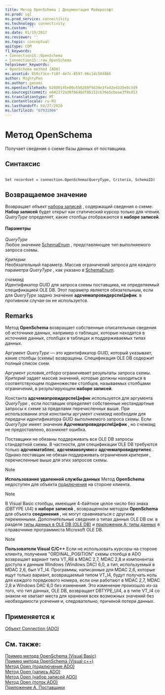 ```yaml
---
title: Метод OpenSchema | Документация Майкрософт
ms.prod: sql
ms.prod_service: connectivity
ms.technology: connectivity
ms.custom: ''
ms.date: 01/19/2017
ms.reviewer: ''
ms.topic: conceptual
apitype: COM
f1_keywords:
- Connection15::OpenSchema
- Connection15::raw_OpenSchema
helpviewer_keywords:
- OpenSchema method [ADO]
ms.assetid: 850cf3ce-f18f-4e7c-8597-96c1dc504866
author: MightyPen
ms.author: genemi
ms.openlocfilehash: b2080145e00c658288f9d34e3fa42ed335e0c1d9
ms.sourcegitcommit: e042272a38fb646df05152c676e5cbeae3f9cd13
ms.translationtype: MT
ms.contentlocale: ru-RU
ms.lasthandoff: 04/27/2020
ms.locfileid: "67931866"
---
```

# <a name="openschema-method"></a>Метод OpenSchema
Получает сведения о схеме базы данных от поставщика.  
  
## <a name="syntax"></a>Синтаксис  
  
```  
  
Set recordset = connection.OpenSchema(QueryType, Criteria, SchemaID)  
```  
  
## <a name="return-value"></a>Возвращаемое значение  
 Возвращает объект [набора записей](../../../ado/reference/ado-api/recordset-object-ado.md) , содержащий сведения о схеме. **Набор записей** будет открыт как статический курсор только для чтения. *QueryType* определяет, какие столбцы отображаются в **наборе записей**.  
  
#### <a name="parameters"></a>Параметры  
 *QueryType*  
 Любое значение [SchemaEnum](../../../ado/reference/ado-api/schemaenum.md) , представляющее тип выполняемого запроса схемы.  
  
 *Критерии*  
 Необязательный параметр. Массив ограничений запроса для каждого параметра *QueryType* , как указано в [SchemaEnum](../../../ado/reference/ado-api/schemaenum.md).  
  
 *счемаид*  
 Идентификатор GUID для запроса схемы поставщика, не определяемый спецификацией OLE DB. Этот параметр является обязательным, если для *QueryType* задано значение **адсчемапровидерспеЦифик**. в противном случае он не используется.  
  
## <a name="remarks"></a>Remarks  
 Метод **OpenSchema** возвращает собственные описательные сведения об источнике данных, например о таблицах, которые находятся в источнике данных, столбцах в таблицах и поддерживаемых типах данных.  
  
 Аргумент *QueryType* — это идентификатор GUID, который указывает, какие столбцы (схемы) возвращены. Спецификация OLE DB содержит полный список схем.  
  
 Аргумент *условия_отбора* ограничивает результаты запроса схемы. *Критерий* задает массив значений, которые должны находиться в соответствующем подмножестве столбцов, называемых столбцами ограничений, в результирующем **наборе записей**.  
  
 Константа **адсчемапровидерспеЦифик** используется для аргумента *QueryType* , если поставщик определяет собственные нестандартные запросы к схеме за пределами перечисленных выше. При использовании этой константы аргумент *счемаид* необходим для передачи идентификатора GUID выполняемого запроса схемы. Если *QueryType* имеет значение **АдсчемапровидерспеЦифик** , но *счемаид* не предоставлено, возникнет ошибка.  
  
 Поставщики не обязаны поддерживать все OLE DB запросы стандартной схемы. В частности, для спецификации OLE DB требуются только **адсчематаблес**, **адсчемаколумнс**и **адсчемапровидертипес** . Однако поставщик не обязан поддерживать ограничения *критерия* , перечисленные выше для этих запросов схемы.  
  
> [!NOTE]
>  **Использование удаленной службы данных** Метод **OpenSchema** недоступен для объекта [подключения](../../../ado/reference/ado-api/connection-object-ado.md) на стороне клиента.  
  
> [!NOTE]
>  В Visual Basic столбцы, имеющие 4-байтное целое число без знака (DBTYPE UI4) в **наборе записей** , возвращенном методом **OpenSchema** для объекта **соединения** , не могут сравниваться с другими переменными. Дополнительные сведения о типах данных OLE DB см. в разделе [типы данных в OLE DB (OLE DB)](https://msdn.microsoft.com/6039292f-74e0-49b2-b133-17bc117ebf6a) и [приложении A: типы данных](https://msdn.microsoft.com/e3a0533a-2196-4eb0-a31e-92fe9556ada6) в справочнике программиста Microsoft OLE DB.  
  
> [!NOTE]
>  **Пользователи Visual C/C++** Если не использовать курсоры на стороне клиента, получение "ORDINAL_POSITION" схемы столбца в ADO возвращает вариант типа VT_R8 в MDAC 2,7, MDAC 2,8 и компонентах доступа к данным Windows (Windows DAC) 6,0, а тип, используемый в MDAC 2,6, был VT_I4. Программы, написанные для MDAC 2,6, которые ищут только вариант, возвращаемый типом VT_I4, будут получать ноль для каждого порядкового номера, если они работают в MDAC 2,7, MDAC 2,8 и Windows DAC 6,0 без изменения. Это изменение произошло из-за того, что тип данных, OLE DB, возвращает DBTYPE_UI4, а в типе VT_I4 со знаком не хватает места для хранения всех возможных значений без необходимости усечения и, следовательно, причиной потери данных.  
  
## <a name="applies-to"></a>Применяется к  
 [Объект Connection (ADO)](../../../ado/reference/ado-api/connection-object-ado.md)  
  
## <a name="see-also"></a>См. также:  
 [Пример метода OpenSchema (Visual Basic)](../../../ado/reference/ado-api/openschema-method-example-vb.md)   
 [Пример метода OpenSchema (Visual c++)](../../../ado/reference/ado-api/openschema-method-example-vc.md)   
 [Метод Open (подключение ADO)](../../../ado/reference/ado-api/open-method-ado-connection.md)   
 [Метод Open (запись ADO)](../../../ado/reference/ado-api/open-method-ado-record.md)   
 [Метод Open (набор записей ADO)](../../../ado/reference/ado-api/open-method-ado-recordset.md)   
 [Метод Open (поток ADO)](../../../ado/reference/ado-api/open-method-ado-stream.md)   
 [Приложение А. Поставщики](../../../ado/guide/appendixes/appendix-a-providers.md)
